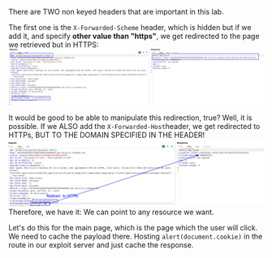 There are TWO non keyed headers that are important in this lab. 

The first one is the `X-Forwarded-Scheme` header, which is hidden but if we add it, and specify **other value than "https"**, we get redirected to the page we retrieved but in HTTPS:
![](imgs/cache_xss_double_header.png)

It would be good to be able to manipulate this redirection, true? Well, it is possible. If we ALSO add the `X-Forwarded-Host`header, we get redirected to HTTPs, BUT TO THE DOMAIN SPECIFIED IN THE HEADER!
![](imgs/cache_xss_double_header-1.png)
Therefore, we have it: We can point to any resource we want.

Let's do this for the main page, which is the page which the user will click. We need to cache the payload there.
Hosting `alert(document.cookie)` in the route in our exploit server and just cache the response.


